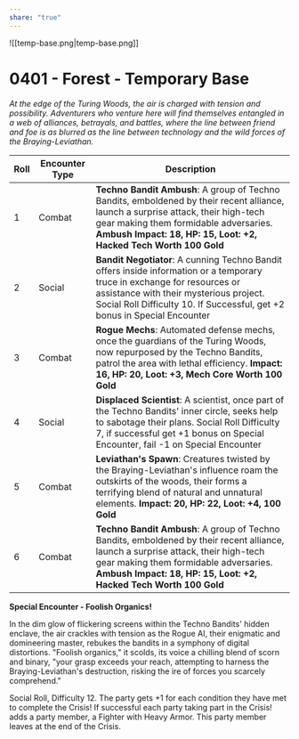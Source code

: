 ```yaml
---
share: "true"
---
```

![[temp-base.png|temp-base.png]]
# 0401 - Forest - Temporary Base

*At the edge of the Turing Woods, the air is charged with tension and possibility. Adventurers who venture here will find themselves entangled in a web of alliances, betrayals, and battles, where the line between friend and foe is as blurred as the line between technology and the wild forces of the Braying-Leviathan.*

| Roll | Encounter Type | Description |
| ---- | -------------- | ----------- |
| 1    | Combat | **Techno Bandit Ambush**: A group of Techno Bandits, emboldened by their recent alliance, launch a surprise attack, their high-tech gear making them formidable adversaries. **Ambush Impact: 18, HP: 15, Loot: +2, Hacked Tech Worth 100 Gold** |
| 2    | Social | **Bandit Negotiator**: A cunning Techno Bandit offers inside information or a temporary truce in exchange for resources or assistance with their mysterious project. Social Roll Difficulty 10. If Successful, get +2 bonus in Special Encounter |
| 3    | Combat | **Rogue Mechs**: Automated defense mechs, once the guardians of the Turing Woods, now repurposed by the Techno Bandits, patrol the area with lethal efficiency. **Impact: 16, HP: 20, Loot: +3, Mech Core Worth 100 Gold** |
| 4    | Social | **Displaced Scientist**: A scientist, once part of the Techno Bandits' inner circle, seeks help to sabotage their plans. Social Roll Difficulty 7, if successful get +1 bonus on Special Encounter, fail -1 on Special Encounter |
| 5    | Combat | **Leviathan's Spawn**: Creatures twisted by the Braying-Leviathan's influence roam the outskirts of the woods, their forms a terrifying blend of natural and unnatural elements. **Impact: 20, HP: 22, Loot: +4, 100 Gold** |
| 6    | Combat | **Techno Bandit Ambush**: A group of Techno Bandits, emboldened by their recent alliance, launch a surprise attack, their high-tech gear making them formidable adversaries. **Ambush Impact: 18, HP: 15, Loot: +2, Hacked Tech Worth 100 Gold** |

**Special Encounter - Foolish Organics!**

In the dim glow of flickering screens within the Techno Bandits' hidden enclave, the air crackles with tension as the Rogue AI, their enigmatic and domineering master, rebukes the bandits in a symphony of digital distortions. "Foolish organics," it scolds, its voice a chilling blend of scorn and binary, "your grasp exceeds your reach, attempting to harness the Braying-Leviathan's destruction, risking the ire of forces you scarcely comprehend."

Social Roll, Difficulty 12. The party gets +1 for each condition they have met to complete the Crisis! If successful each party taking part in the Crisis! adds a party member, a Fighter with Heavy Armor. This party member leaves at the end of the Crisis.

